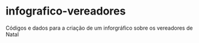 # infografico-vereadores
 Códigos e dados para a criação de um inforgráfico sobre os vereadores de Natal
